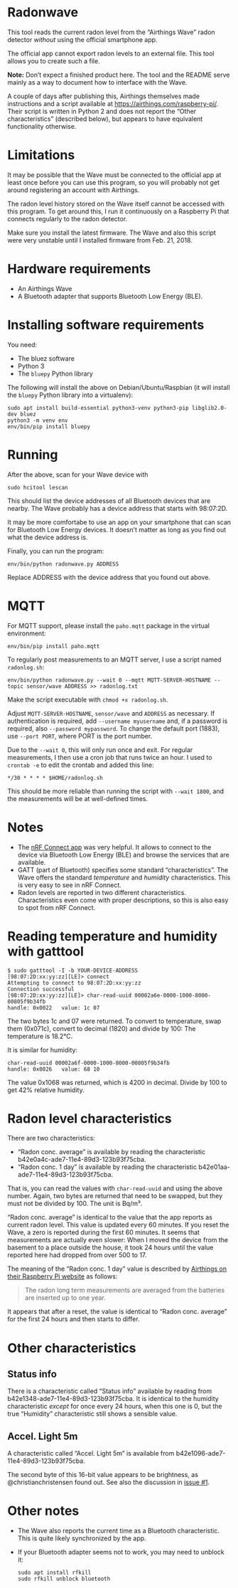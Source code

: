 # Radonwave

This tool reads the current radon level from the “Airthings Wave”
radon detector *without* using the official smartphone app.

The official app cannot export radon levels to an external file. This tool
allows you to create such a file.

**Note:** Don’t expect a finished product here. The tool and the README serve
mainly as a way to document how to interface with the Wave.

A couple of days after publishing this, Airthings themselves made instructions
and a script available at <https://airthings.com/raspberry-pi/>. Their script
is written in Python 2 and does not report the “Other characteristics”
(described below), but appears to have equivalent functionality otherwise.

# Limitations

It may be possible that the Wave must be connected to the official app at least
once before you can use this program, so you will probably not get around
registering an account with Airthings.

The radon level history stored on the Wave itself cannot be accessed
with this program. To get around this, I run it continuously on a Raspberry Pi
that connects regularly to the radon detector.

Make sure you install the latest firmware. The Wave and also this script were
very unstable until I installed firmware from Feb. 21, 2018.

# Hardware requirements

* An Airthings Wave
* A Bluetooth adapter that supports Bluetooth Low Energy (BLE).


# Installing software requirements

You need:

* The bluez software
* Python 3
* The `bluepy` Python library

The following will install the above on Debian/Ubuntu/Raspbian (it will install
the `bluepy` Python library into a virtualenv):

    sudo apt install build-essential python3-venv python3-pip libglib2.0-dev bluez
    python3 -m venv env
    env/bin/pip install bluepy

# Running

After the above, scan for your Wave device with

    sudo hcitool lescan

This should list the device addresses of all Bluetooth devices that are nearby.
The Wave probably has a device address that starts with 98:07:2D.

It may be more comfortabe to use an app on your smartphone that can scan for
Bluetooth Low Energy devices. It doesn’t matter as long as you find out
what the device address is.

Finally, you can run the program:

    env/bin/python radonwave.py ADDRESS

Replace ADDRESS with the device address that you found out above.


# MQTT

For MQTT support, please install the `paho.mqtt` package in the virtual environment:
```
env/bin/pip install paho.mqtt
```

To regularly post measurements to an MQTT server, I use a script named `radonlog.sh`:
```
env/bin/python radonwave.py --wait 0 --mqtt MQTT-SERVER-HOSTNAME --topic sensor/wave ADDRESS >> radonlog.txt
```
Make the script executable with `chmod +x radonlog.sh`.

Adjust `MQTT-SERVER-HOSTNAME`, `sensor/wave` and `ADDRESS` as necessary. If authentication is required,
add `--username myusername` and, if a password is required, also `--password mypassword`. To change the default port (1883), use `--port PORT`, where PORT is the port number.

Due to the `--wait 0`, this will only run once and exit. For regular measurements, I then use a cron job that runs twice an hour. I used to `crontab -e` to edit the crontab and added this line:
```
*/30 * * * * $HOME/radonlog.sh
```
This should be more reliable than running the script with `--wait 1800`, and the measurements will be at well-defined times.


# Notes

* The [nRF Connect app](https://play.google.com/store/apps/details?id=no.nordicsemi.android.mcp&hl=en)
  was very helpful. It allows to connect to the device via Bluetooth Low Energy (BLE)
  and browse the services that are available.
* GATT (part of Bluetooth) specifies some standard “characteristics”.
  The Wave offers the standard *temperature* and *humidity* characteristics.
  This is very easy to see in nRF Connect.
* Radon levels are reported in two different characteristics. Characteristics
  even come with proper descriptions, so this is also easy to spot from nRF
  Connect.

# Reading temperature and humidity with gatttool

```
$ sudo gatttool -I -b YOUR-DEVICE-ADDRESS
[98:07:2D:xx:yy:zz][LE]> connect
Attempting to connect to 98:07:2D:xx:yy:zz
Connection successful
[98:07:2D:xx:yy:zz][LE]> char-read-uuid 00002a6e-0000-1000-8000-00805f9b34fb
handle: 0x0022   value: 1c 07
```

The two bytes 1c and 07 were returned. To convert to temperature,
swap them (0x071c), convert to decimal (1820) and divide by 100:
The temperature is 18.2°C.

It is similar for humidity:
```
char-read-uuid 00002a6f-0000-1000-8000-00805f9b34fb
handle: 0x0026   value: 68 10
```
The value 0x1068 was returned, which is 4200 in decimal. Divide by 100
to get 42% relative humidity.

# Radon level characteristics

There are two characteristics:

* “Radon conc. average” is available by reading the characteristic b42e0a4c-ade7-11e4-89d3-123b93f75cba.
* “Radon conc. 1 day” is available by reading the characteristic b42e01aa-ade7-11e4-89d3-123b93f75cba.

That is, you can read the values with `char-read-uuid` and using the above number.
Again, two bytes are returned that need to be swapped, but they must not be
divided by 100. The unit is Bq/m³.

“Radon conc. average” is identical to the value that the app reports as current
radon level. This value is updated every 60 minutes. If you reset the Wave, a
zero is reported during the first 60 minutes. It seems that measurements are
actually even slower: When I moved the device from the basement to a place
outside the house, it took 24 hours until the value reported here had dropped
from over 500 to 17.

The meaning of the “Radon conc. 1 day” value is described by [Airthings on
their Raspberry Pi website](https://airthings.com/raspberry-pi/) as follows:

> The radon long term measurements are averaged from the batteries are
> inserted up to one year.

It appears that after a reset, the value is identical to “Radon conc. average”
for the first 24 hours and then starts to differ.

# Other characteristics

## Status info

There is a characteristic called “Status info” available by reading from
b42e1348-ade7-11e4-89d3-123b93f75cba. It is identical to the humidity
characteristic *except* for once every 24 hours, when this one is 0, but the
true “Humidity” characteristic still shows a sensible value.

## Accel. Light 5m

A characteristic called “Accel. Light 5m” is available from
b42e1096-ade7-11e4-89d3-123b93f75cba.

The second byte of this 16-bit value appears to be brightness, as
@christianchristensen found out. See also the discussion in
[issue #1](https://github.com/marcelm/radonwave/issues/1).

# Other notes

* The Wave also reports the current time as a Bluetooth characteristic. This is
  quite likely synchronized by the app.

* If your Bluetooth adapter seems not to work, you may need to unblock it:

      sudo apt install rfkill
      sudo rfkill unblock bluetooth
